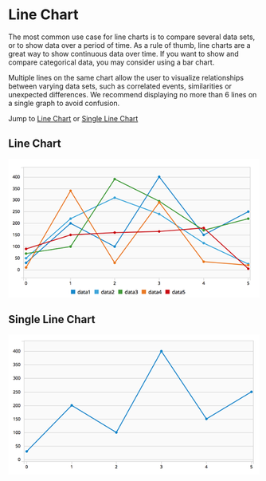 # Line Chart

The most common use case for line charts is to compare several data sets, or to show data over a period of time. As a rule of thumb, line charts are a great way to show continuous data over time. If you want to show and compare categorical data, you may consider using a bar chart.

Multiple lines on the same chart allow the user to visualize relationships between varying data sets, such as correlated events, similarities or unexpected differences. We recommend displaying no more than 6 lines on a single graph to avoid confusion.

Jump to [Line Chart](#line-chart-example) or [Single Line Chart](#single-line-chart-example)


## Line Chart
![#example1](img/line-chart.png)

## Single Line Chart
![#example-2](img/single-line-chart.png)
